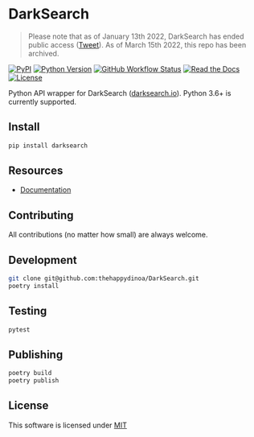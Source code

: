 # DarkSearch

> Please note that as of January 13th 2022, DarkSearch has ended public access ([Tweet](https://twitter.com/DarkSearchApp/status/1481676621279117314?s=20&t=P-O1jBE_n9nHywVCHKqOyA)). As of March 15th 2022, this repo has been archived.

[![PyPI](https://img.shields.io/pypi/v/darksearch?color=orange&logo=pypi&logoColor=orange)](https://pypi.org/project/darksearch/)
[![Python Version](https://img.shields.io/badge/python-3.6%2B-blue?logo=python)](https://www.python.org/downloads/)
[![GitHub Workflow Status](https://img.shields.io/github/workflow/status/thehappydinoa/DarkSearch/test?label=tests)](https://github.com/thehappydinoa/DarkSearch/actions)
[![Read the Docs](https://img.shields.io/readthedocs/darksearch/latest)](https://censys-python.readthedocs.io/en/stable/?badge=stable)
[![License](https://img.shields.io/github/license/thehappydinoa/DarkSearch)](LICENSE)

Python API wrapper for DarkSearch ([darksearch.io](https://darksearch.io/)). Python 3.6+ is currently supported.

## Install

```bash
pip install darksearch
```

## Resources

- [Documentation](https://darksearch.readthedocs.io/)

## Contributing

All contributions (no matter how small) are always welcome.

## Development

```bash
git clone git@github.com:thehappydinoa/DarkSearch.git
poetry install
```

## Testing

```bash
pytest
```

## Publishing

```bash
poetry build
poetry publish
```

## License

This software is licensed under [MIT](LICENSE)
